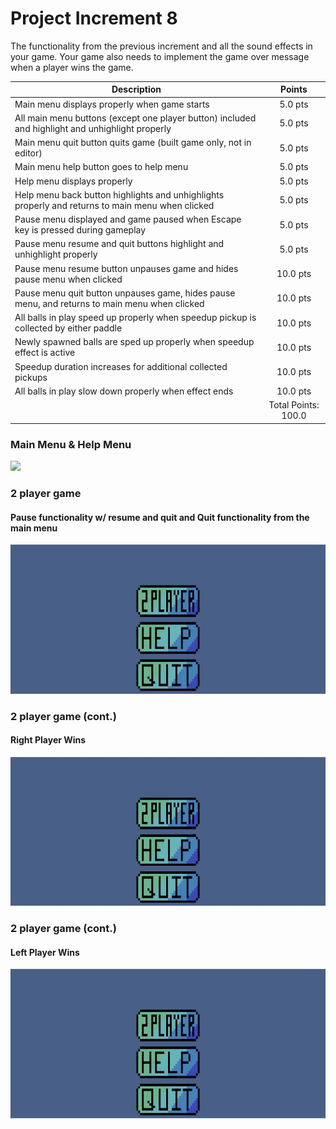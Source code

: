 # Project Increment 8

The functionality from the previous increment and all the sound effects in your game. Your game also needs to implement the game over message when a player wins the game.

| Description       | Points          |
| ------------- |:-------------:|
| Main menu displays properly when game starts   | 5.0 pts | 
| All main menu buttons (except one player button) included and highlight and unhighlight properly | 5.0 pts | 
| Main menu quit button quits game (built game only, not in editor) |  5.0 pts |
| Main menu help button goes to help menu |  5.0 pts |
| Help menu displays properly | 5.0 pts |
| Help menu back button highlights and unhighlights properly and returns to main menu when clicked | 5.0 pts |
| Pause menu displayed and game paused when Escape key is pressed during gameplay | 5.0 pts |
| Pause menu resume and quit buttons highlight and unhighlight properly | 5.0 pts |
| Pause menu resume button unpauses game and hides pause menu when clicked | 10.0 pts |
| Pause menu quit button unpauses game, hides pause menu, and returns to main menu when clicked | 10.0 pts |
| All balls in play speed up properly when speedup pickup is collected by either paddle | 10.0 pts |
| Newly spawned balls are sped up properly when speedup effect is active | 10.0 pts |
| Speedup duration increases for additional collected pickups | 10.0 pts |
| All balls in play slow down properly when effect ends | 10.0 pts |
| | Total Points: 100.0 |

### Main Menu & Help Menu
![](PI8_1.gif)

### 2 player game
#### Pause functionality w/ resume and quit and Quit functionality from the main menu
![](PI8_2.gif)

### 2 player game (cont.)
#### Right Player Wins
![](PI8_3.gif)

### 2 player game (cont.)
#### Left Player Wins
![](PI8_4.gif)
